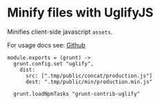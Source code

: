
Minify files with UglifyJS
==========================

Minifies client-side javascript `assets`.

For usage docs see: [Github](https://github.com/gruntjs/grunt-contrib-uglify)

    module.exports = (grunt) ->
      grunt.config.set "uglify",
        dist:
          src: [".tmp/public/concat/production.js"]
          dest: ".tmp/public/min/production.min.js"

      grunt.loadNpmTasks "grunt-contrib-uglify"
